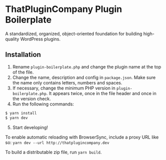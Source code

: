 # ThatPluginCompany Plugin Boilerplate

A standardized, organized, object-oriented foundation for building high-quality WordPress plugins.

## Installation

1. Rename `plugin-boilerplate.php` and change the plugin name at the top of the file.
2. Change the name, description and config in `package.json`. Make sure the name only contains letters, numbers and spaces.
3. If necessary, change the minimum PHP version in `plugin-boilerplate.php`. It appears twice, once in the file header and once in the version check.
4. Run the following commands:
```sh
$ yarn install
$ yarn dev
```
5. Start developing!

To enable automatic reloading with BrowserSync, include a proxy URL like so: `yarn dev --url http://thatplugincompany.dev`

To build a distributable zip file, run `yarn build`.
